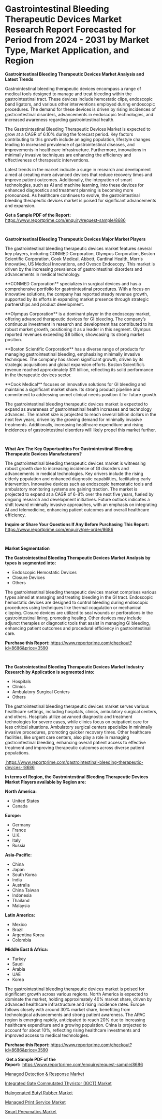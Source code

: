 <p><h1>Gastrointestinal Bleeding Therapeutic Devices Market Research Report Forecasted for Period from 2024 -  2031 by Market Type, Market Application, and Region</h1></p><p><strong>Gastrointestinal Bleeding Therapeutic Devices Market Analysis and Latest Trends</strong></p>
<p><p>Gastrointestinal bleeding therapeutic devices encompass a range of medical tools designed to manage and treat bleeding within the gastrointestinal tract. These devices include hemostatic clips, endoscopic band ligators, and various other interventions employed during endoscopic procedures. The demand for these devices is driven by rising incidences of gastrointestinal disorders, advancements in endoscopic technologies, and increased awareness regarding gastrointestinal health.</p><p>The Gastrointestinal Bleeding Therapeutic Devices Market is expected to grow at a CAGR of 6.10% during the forecast period. Key factors contributing to this growth include an aging population, lifestyle changes leading to increased prevalence of gastrointestinal diseases, and improvements in healthcare infrastructure. Furthermore, innovations in minimally invasive techniques are enhancing the efficiency and effectiveness of therapeutic interventions. </p><p>Latest trends in the market indicate a surge in research and development aimed at creating more advanced devices that reduce recovery times and improve patient outcomes. Additionally, the integration of smart technologies, such as AI and machine learning, into these devices for enhanced diagnostics and treatment planning is becoming more pronounced. As healthcare continues to evolve, the gastrointestinal bleeding therapeutic devices market is poised for significant advancements and expansion.</p></p>
<p><strong>Get a Sample PDF of the Report:&nbsp;</strong> <a href="https://www.reportprime.com/enquiry/request-sample/8686">https://www.reportprime.com/enquiry/request-sample/8686</a></p>
<p>&nbsp;</p>
<p><strong>Gastrointestinal Bleeding Therapeutic Devices Major Market Players</strong></p>
<p><p>The gastrointestinal bleeding therapeutic devices market features several key players, including CONMED Corporation, Olympus Corporation, Boston Scientific Corporation, Cook Medical, Abbott, Cardinal Health, Morris Innovative, US Medical Innovations, and Ovesco Endoscopy. This market is driven by the increasing prevalence of gastrointestinal disorders and advancements in medical technology.</p><p>**CONMED Corporation** specializes in surgical devices and has a comprehensive portfolio for gastrointestinal procedures. With a focus on innovative solutions, the company has reported steady revenue growth, supported by its efforts in expanding market presence through strategic partnerships and product development.</p><p>**Olympus Corporation** is a dominant player in the endoscopy market, offering advanced therapeutic devices for GI bleeding. The company’s continuous investment in research and development has contributed to its robust market growth, positioning it as a leader in this segment. Olympus reported revenues exceeding $8 billion, showcasing its strong market position.</p><p>**Boston Scientific Corporation** has a diverse range of products for managing gastrointestinal bleeding, emphasizing minimally invasive techniques. The company has shown significant growth, driven by its strategic acquisitions and global expansion efforts. Boston Scientific’s revenue reached approximately $11 billion, reflecting its solid performance in the therapeutic devices sector.</p><p>**Cook Medical** focuses on innovative solutions for GI bleeding and maintains a significant market share. Its strong product pipeline and commitment to addressing unmet clinical needs position it for future growth.</p><p>The gastrointestinal bleeding therapeutic devices market is expected to expand as awareness of gastrointestinal health increases and technology advances. The market size is projected to reach several billion dollars in the next few years, driven by the growing demand for minimally invasive treatments. Additionally, increasing healthcare expenditure and rising incidences of gastrointestinal disorders will likely propel this market further.</p></p>
<p>&nbsp;</p>
<p><strong>What Are The Key Opportunities For Gastrointestinal Bleeding Therapeutic Devices Manufacturers?</strong></p>
<p><p>The gastrointestinal bleeding therapeutic devices market is witnessing robust growth due to increasing incidence of GI disorders and advancements in medical technologies. Key drivers include the rising elderly population and enhanced diagnostic capabilities, facilitating early intervention. Innovative devices such as endoscopic hemostatic tools and ambulatory monitoring systems are gaining traction. The market is projected to expand at a CAGR of 6-8% over the next five years, fueled by ongoing research and development initiatives. Future outlook indicates a shift toward minimally invasive approaches, with an emphasis on integrating AI and telemedicine, enhancing patient outcomes and overall healthcare efficiency.</p></p>
<p><strong>Inquire or Share Your Questions If Any Before Purchasing This Report:</strong> <a href="https://www.reportprime.com/enquiry/pre-order/8686">https://www.reportprime.com/enquiry/pre-order/8686</a></p>
<p>&nbsp;</p>
<p><strong>Market Segmentation</strong></p>
<p><strong>The Gastrointestinal Bleeding Therapeutic Devices Market Analysis by types is segmented into:</strong></p>
<p><ul><li>Endoscopic Hemostatic Devices</li><li>Closure Devices</li><li>Others</li></ul></p>
<p><p>The gastrointestinal bleeding therapeutic devices market comprises various types aimed at managing and treating bleeding in the GI tract. Endoscopic hemostatic devices are designed to control bleeding during endoscopic procedures using techniques like thermal coagulation or mechanical clipping. Closure devices are utilized to seal wounds or perforations in the gastrointestinal lining, promoting healing. Other devices may include adjunct therapies or diagnostic tools that assist in managing GI bleeding, enhancing patient outcomes and procedural efficiency in gastrointestinal care.</p></p>
<p><strong>Purchase this Report:&nbsp;</strong><a href="https://www.reportprime.com/checkout?id=8686&price=3590">https://www.reportprime.com/checkout?id=8686&price=3590</a></p>
<p>&nbsp;</p>
<p><strong>The Gastrointestinal Bleeding Therapeutic Devices Market Industry Research by Application is segmented into:</strong></p>
<p><ul><li>Hospitals</li><li>Clinics</li><li>Ambulatory Surgical Centers</li><li>Others</li></ul></p>
<p><p>The gastrointestinal bleeding therapeutic devices market serves various healthcare settings, including hospitals, clinics, ambulatory surgical centers, and others. Hospitals utilize advanced diagnostic and treatment technologies for severe cases, while clinics focus on outpatient care for less critical situations. Ambulatory surgical centers specialize in minimally invasive procedures, promoting quicker recovery times. Other healthcare facilities, like urgent care centers, also play a role in managing gastrointestinal bleeding, enhancing overall patient access to effective treatment and improving therapeutic outcomes across diverse patient populations.</p></p>
<p><a href="https://www.reportprime.com/gastrointestinal-bleeding-therapeutic-devices-r8686">&nbsp;https://www.reportprime.com/gastrointestinal-bleeding-therapeutic-devices-r8686</a></p>
<p><strong>In terms of Region, the Gastrointestinal Bleeding Therapeutic Devices Market Players available by Region are:</strong></p>
<p>
    <p> <strong> North America: </strong>
        <ul>
            <li>United States</li>
            <li>Canada</li>
        </ul>
        </p> 
    <p> <strong> Europe: </strong>
        <ul>
            <li>Germany</li>
            <li>France</li>
            <li>U.K.</li>
            <li>Italy</li>
            <li>Russia</li>
        </ul>
        </p> 
    <p> <strong> Asia-Pacific: </strong>
        <ul>
            <li>China</li>
            <li>Japan</li>
            <li>South Korea</li>
            <li>India</li>
            <li>Australia</li>
            <li>China Taiwan</li>
            <li>Indonesia</li>
            <li>Thailand</li>
            <li>Malaysia</li>
        </ul>
        </p> 
    <p> <strong> Latin America: </strong>
        <ul>
            <li>Mexico</li>
            <li>Brazil</li>
            <li>Argentina Korea</li>
            <li>Colombia</li>
        </ul>
        </p> 
    <p> <strong> Middle East & Africa: </strong>
        <ul>
            <li>Turkey</li>
            <li>Saudi</li>
            <li>Arabia</li>
            <li>UAE</li>
            <li>Korea</li>
        </ul>
    </p>
    </p>
<p><p>The gastrointestinal bleeding therapeutic devices market is poised for significant growth across various regions. North America is expected to dominate the market, holding approximately 40% market share, driven by advanced healthcare infrastructure and rising incidence rates. Europe follows closely with around 30% market share, benefiting from technological advancements and strong patient awareness. The APAC region is emerging rapidly, anticipated to reach 20% due to increasing healthcare expenditure and a growing population. China is projected to account for about 10%, reflecting rising healthcare investments and improved access to medical technologies.</p></p>
<p><strong>Purchase this Report: </strong><a href="https://www.reportprime.com/checkout?id=8686&price=3590">https://www.reportprime.com/checkout?id=8686&price=3590</a></p>
<p>&nbsp;<strong>Get a Sample PDF of the Report:&nbsp;&nbsp;</strong><a href="https://www.reportprime.com/enquiry/request-sample/8686">https://www.reportprime.com/enquiry/request-sample/8686</a></p>
<p><strong></strong></p>
<p><p><a href="https://www.linkedin.com/pulse/exploring-managed-detection-response-market-dynamics-revenue-analysis-kwfxf?trackingId=0U%2FsAkEPRB2XdFeVJzysQQ%3D%3D">Managed Detection & Response Market</a></p><p><a href="https://issuu.com/reportprime-2/docs/integrated-gate-commutated-thyristo_a5df88d8ea04e2">Integrated Gate Commutated Thyristor (IGCT) Market</a></p><p><a href="https://medium.com/@bryaneal908/the-growth-of-the-halogenated-butyl-rubber-market-has-been-significant-driven-by-various-76dba8194719">Halogenated Butyl Rubber Market</a></p><p><a href="https://www.linkedin.com/pulse/what-driving-global-managed-print-service-market-dive-trends-applications-qqotf?trackingId=HlLqCWw8ScaFLqc81O7yAQ%3D%3D">Managed Print Service Market</a></p><p><a href="https://medium.com/@bryaneal908/in-the-smart-pneumatics-market-the-main-focus-is-on-keeping-costs-low-and-getting-the-most-out-47f33ab3ccfc">Smart Pneumatics Market</a></p></p>